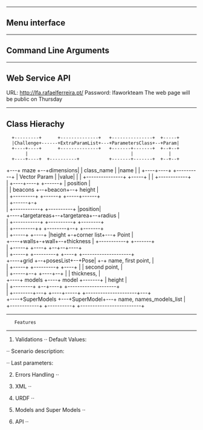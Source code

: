 --------------
Menu interface
--------------


----------------------
Command Line Arguments
----------------------


---------------
Web Service API
---------------
URL: http://lfa.rafaelferreira.pt/
Password: lfaworkteam
The web page will be public on Thursday

--------------
Class Hierachy
--------------

      +---------+      +--------------+   +---------------+  +-----+
      |Challenge+------+ExtraParamList+---+ParametersClass+--+Param|
      +----+----+      +--------------+   +-------+-------+  +--+--+
           |                                      |             |   
      +----+----+  +----------+           +-------+-------+  +--+--+
 +---+  maze   +--+dimensions|           | class_name    |  |name |
 |    +----+----+  +----------+           | Vector Param  |  |value|
 |         |                              +---------------+  +-----+
 |         |                 +------------+                         
 |    +----+----+  +------+  | position   |                         
 |    | beacons +--+beacon+--+ height     |                         
 |    +---------+  +------+  +-----+------+                         
 |                                 +------+-+                       
 |    +-----------+  +----------+  |position|                       
 +----+targetareas+--+targetarea+--+radius  |                       
 |    +-----------+  +----------+  +--------+                       
 |                    +---------++ +--------+--+   +-------+        
 |    +-----+ +----+  |height    +-+corner list+---+ Point |        
 +----+walls+-+wall+--+thickness | +-----------+   +-------+        
 |    +-----+ +----+  +--+--+----+                                  
 |    +-----+  +---------+  +----+     +--------------------+       
 +----+grid +--+posesList+--+Pose|   +-+ name, first point, |       
 |    +-----+  +---------+  +----+   | | second point,      |       
 |    +-----+--+    +----+--+        | | thickness,         |       
 +----+ models +----+ model  +-------+ | height             |       
 |    +--------+    +--+----+          +--------------------+       
 |    +--------+---+   +----+-----+   +---------------------+---+   
 +----+SuperModels +---+SuperModel+---+ name, names_models_list |   
      +------------+   +----------+   +-------------------------+   

----------------------
	   Features
----------------------
1. Validations
⋅⋅ Default Values:

⋅⋅ Scenario description:

⋅⋅ Last parameters:

2. Errors Handling
⋅⋅ 

3. XML
⋅⋅

4. URDF
⋅⋅

5. Models and Super Models
⋅⋅

5. API
⋅⋅
